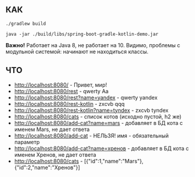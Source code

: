 ## КАК
`./gradlew build`

`java -jar ./build/libs/spring-boot-gradle-kotlin-demo.jar`

**Важно!** Работает на Java 8, не работает на 10. Видимо, проблемы с модульной системой: начинают не находиться классы.

## ЧТО

* [http://localhost:8080/](http://localhost:8080/) - Привет, мир!
* [http://localhost:8080/rest](http://localhost:8080/rest) - qwerty Aa
* [http://localhost:8080/rest?name=yandex](http://localhost:8080/rest?name=yandex) - qwerty yandex
* [http://localhost:8080/rest-kotlin](http://localhost:8080/rest-kotlin) - zxcvb qqq
* [http://localhost:8080/rest-kotlin?name=tyndex](http://localhost:8080/rest-kotlin?name=tyndex) - zxcvb tyndex
* [http://localhost:8080/cats](http://localhost:8080/cats) - список котов (исходно пустой, h2 же)
* [http://localhost:8080/add-cat?name=mars](http://localhost:8080/add-cat?name=mars) - добавляет в БД кота с именем Mars, не дает ответа
* [http://localhost:8080/add-cat](http://localhost:8080/add-cat) - НЕЛЬЗЯ! имя - обязательный параметр
* [http://localhost:8080/add-cat?name=хренов](http://localhost:8080/add-cat?name=хренов) - добавляет в БД кота с именем Хренов, не дает ответа
* [http://localhost:8080/cats](http://localhost:8080/cats) - [{"id":1,"name":"Mars"},{"id":2,"name":"Хренов"}]
